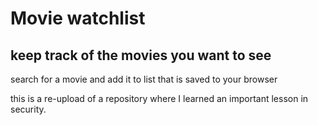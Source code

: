 # Movie watchlist

## keep track of the movies you want to see

search for a movie and add it to list that is saved to your browser





this is a re-upload of a repository where I learned an important lesson in security.
